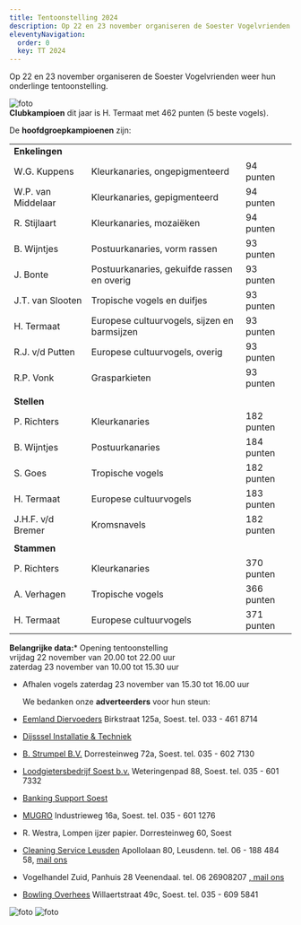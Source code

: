```yaml
---
title: Tentoonstelling 2024
description: Op 22 en 23 november organiseren de Soester Vogelvrienden weer hun onderlinge tentoonstelling.  
eleventyNavigation:
  order: 0
  key: TT 2024
---
```


Op 22 en 23 november organiseren de Soester Vogelvrienden weer hun onderlinge tentoonstelling.  
  
![foto](/images/uploads/clubkamp15.jpg)  
**Clubkampioen** dit jaar is H. Termaat met 462 punten (5 beste vogels).  
  
De **hoofdgroepkampioenen** zijn:  
  
|     |     |     |
| --- | --- | --- |
| **Enkelingen** |
| W.G. Kuppens | Kleurkanaries, ongepigmenteerd | 94 punten |
| W.P. van Middelaar | Kleurkanaries, gepigmenteerd | 94 punten |
| R. Stijlaart | Kleurkanaries, mozaiëken | 94 punten |
| B. Wijntjes | Postuurkanaries, vorm rassen | 93 punten |
| J. Bonte | Postuurkanaries, gekuifde rassen en overig | 93 punten |
| J.T. van Slooten | Tropische vogels en duifjes | 93 punten |
| H. Termaat | Europese cultuurvogels, sijzen en barmsijzen | 93 punten |
| R.J. v/d Putten | Europese cultuurvogels, overig | 93 punten |
| R.P. Vonk | Grasparkieten | 93 punten |
|     |     |     |
| **Stellen** |
| P. Richters | Kleurkanaries | 182 punten |
| B. Wijntjes | Postuurkanaries | 184 punten |
| S. Goes | Tropische vogels | 182 punten |
| H. Termaat | Europese cultuurvogels | 183 punten |
| J.H.F. v/d Bremer | Kromsnavels | 182 punten |
|     |     |     |
| **Stammen** |
| P. Richters | Kleurkanaries | 370 punten |
| A. Verhagen | Tropische vogels | 366 punten |
| H. Termaat | Europese cultuurvogels | 371 punten |

**Belangrijke data:***   Opening tentoonstelling  
    vrijdag 22 november van 20.00 tot 22.00 uur  
    zaterdag 23 november van 10.00 tot 15.30 uur  

* Afhalen vogels zaterdag 23 november van 15.30 tot 16.00 uur  

    We bedanken onze **adverteerders** voor hun steun:  

* [Eemland Diervoeders](http://www.eemlanddiervoeders.nl) Birkstraat 125a, Soest. tel. 033 - 461 8714  

* [Dijsssel Installatie & Techniek](mailto:info@dijssel-installatie.nl)  

* [B. Strumpel B.V.](http://www.strumpelsoest.nl) Dorresteinweg 72a, Soest. tel. 035 - 602 7130  

* [Loodgietersbedrijf Soest b.v.](http://www.loodgietersbedrijfsoest.nl) Weteringenpad 88, Soest. tel. 035 - 601 7332
* [Banking Support Soest](mailto:info@bankingsupportsoest.nl)
* [MUGRO](http://www.mugro-soest.nl) Industrieweg 16a, Soest. tel. 035 - 601 1276  

* R. Westra, Lompen ijzer papier. Dorresteinweg 60, Soest  

* [Cleaning Service Leusden](http://www.cleaningserviceleusden.nl) Apollolaan 80, Leusdenn. tel. 06 - 188 484 58, [mail ons](mailto:info@cleaningserviceleusden.nl)
* Vogelhandel Zuid, Panhuis 28 Veenendaal. tel. 06 26908207 [, mail ons](mailto:Vogelhandelzuid10@gmail.com)  

* [Bowling Overhees](http://www.bowlingoverhees.nl) Willaertstraat 49c, Soest. tel. 035 - 609 5841
  
![foto](/images/uploads/dtt111.jpg)
![foto](/images/uploads/dtt112.jpg)
